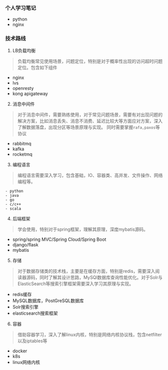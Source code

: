### 个人学习笔记
- python
- nginx

### 技术路线
1. LB负载均衡
> 负载均衡常见使用场景，问题定位，特别是对于概率性出现的访问超时问题定位。包含如下组件
- nginx
- lvs
- openresty
- kong apigateway
2. 消息中间件
> 对于消息中间件，需要熟练使用，对于常见问题场景，需要有对出现问题的解决方案，比如消息丢失、消息不消费、延迟比较大等方面应对方案，深入了解数据落盘，出现分区等场景原理与实现。
同时需要掌握```rafa,paxos```等协议
- rabbitmq
- kafka
- rocketmq
3. 编程语言
> 编程语言需要深入学习，包含基础，IO、容器类、高并发、文件操作、网络编程等。

    - python
    - java
    - go
    - c/c++
    - scala

4. 后端框架
> 学会使用，特别对于spring框架，理解其原理，深度mybatis源码。

- spring/spring MVC/Spring Cloud/Spring Boot
- django/flask
- mybatis

5. 存储
> 对于数据存储类的技术栈，主要是在缓存方面，特别是redis，需要深入阅读器源码，同时了解其设计思路，MySQl数据库查询性能优化。对于Solr与ElasticSearch等搜索引擎框架需要深入学习其原理与实现。
- redis缓存
- MySQL数据库，PostGreSQL数据库
- Solr搜索引擎
- elasticsearch搜索框架

6. 容器
> 借助容器学习，深入了解linux内核，特别是网络内核协议栈，包含netfilter以及iptables等
- docker
- k8s
- linux网络内核